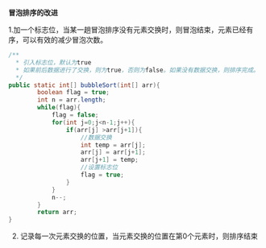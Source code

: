 **冒泡排序的改进**

1.加一个标志位，当某一趟冒泡排序没有元素交换时，则冒泡结束，元素已经有序，可以有效的减少冒泡次数。

```java
/** 
  * 引入标志位，默认为true 
  * 如果前后数据进行了交换，则为true，否则为false。如果没有数据交换，则排序完成。 
  */  
public static int[] bubbleSort(int[] arr){  
        boolean flag = true;  
        int n = arr.length;  
        while(flag){  
            flag = false;  
            for(int j=0;j<n-1;j++){  
                if(arr[j] >arr[j+1]){  
                    //数据交换  
                    int temp = arr[j];  
                    arr[j] = arr[j+1];  
                    arr[j+1] = temp;  
                    //设置标志位  
                    flag = true;  
                }  
            }  
            n--;  
        }  
        return arr;  
}
```

2. 记录每一次元素交换的位置，当元素交换的位置在第0个元素时，则排序结束



